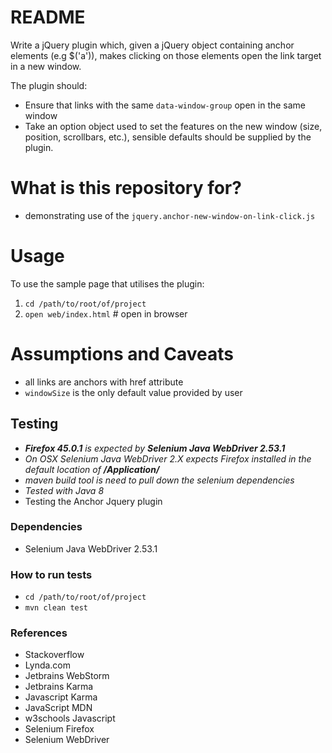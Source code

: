 # README #

Write a jQuery plugin which, given a jQuery object containing anchor elements (e.g $('a')), makes clicking on those elements open the link target in a new window.

The plugin should:

* Ensure that links with the same  `data­-window-­group`  open in the same window
* Take an option object used to set the features on the new window   (size, position, scrollbars,
etc.), sensible defaults should be supplied by the plugin.

# What is this repository for? #

* demonstrating use of the `jquery.anchor-new-window-on-link-click.js`

# Usage #
To use the sample page that  utilises the plugin:

1. `cd /path/to/root/of/project`
2. `open web/index.html` # open in browser

# Assumptions and Caveats ##

* all links are anchors with href attribute
* `windowSize` is the only default value provided by user

## Testing ##
- _**Firefox 45.0.1** is expected by **Selenium Java WebDriver 2.53.1**_
- _On OSX Selenium Java WebDriver 2.X expects Firefox installed in the default location of **/Application/**_
- _maven build tool is need to pull down the selenium dependencies_
- _Tested with Java 8_
- Testing the Anchor Jquery plugin


### Dependencies ###
- Selenium Java WebDriver 2.53.1

### How to run tests ###
- `cd /path/to/root/of/project`
- `mvn clean test`

### References ###
- Stackoverflow
- Lynda.com
- Jetbrains WebStorm 
- Jetbrains Karma
- Javascript Karma
- JavaScript MDN
- w3schools Javascript
- Selenium Firefox
- Selenium WebDriver
